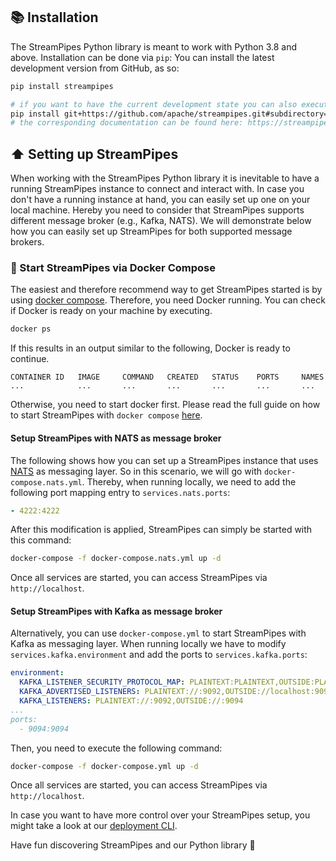 <!--
  ~ Licensed to the Apache Software Foundation (ASF) under one or more
  ~ contributor license agreements.  See the NOTICE file distributed with
  ~ this work for additional information regarding copyright ownership.
  ~ The ASF licenses this file to You under the Apache License, Version 2.0
  ~ (the "License"); you may not use this file except in compliance with
  ~ the License.  You may obtain a copy of the License at
  ~
  ~    http://www.apache.org/licenses/LICENSE-2.0
  ~
  ~ Unless required by applicable law or agreed to in writing, software
  ~ distributed under the License is distributed on an "AS IS" BASIS,
  ~ WITHOUT WARRANTIES OR CONDITIONS OF ANY KIND, either express or implied.
  ~ See the License for the specific language governing permissions and
  ~ limitations under the License.
  ~
-->

## 📚 Installation

The StreamPipes Python library is meant to work with Python 3.8 and above. Installation can be done via `pip`:
You can install the latest development version from GitHub, as so:

```bash
pip install streampipes

# if you want to have the current development state you can also execute
pip install git+https://github.com/apache/streampipes.git#subdirectory=streampipes-client-python
# the corresponding documentation can be found here: https://streampipes.apache.org/docs/docs/python/dev/
```

## ⬆️ Setting up StreamPipes
When working with the StreamPipes Python library it is inevitable to have a running StreamPipes instance to connect and interact with.
In case you don't have a running instance at hand, you can easily set up one on your local machine.
Hereby you need to consider that StreamPipes supports different message broker (e.g., Kafka, NATS).
We will demonstrate below how you can easily set up StreamPipes for both supported message brokers.
<br>

### 🐳 Start StreamPipes via Docker Compose
The easiest and therefore recommend way to get StreamPipes started is by using [docker compose](https://docs.docker.com/compose/).
Therefore, you need Docker running. You can check if Docker is ready on your machine by executing.
````bash
docker ps
````
If this results in an output similar to the following, Docker is ready to continue.
```
CONTAINER ID   IMAGE     COMMAND   CREATED   STATUS    PORTS     NAMES
...            ...       ...       ...       ...       ...       ...
```
Otherwise, you need to start docker first.
Please read the full guide on how to start StreamPipes with `docker compose` [here](https://streampipes.apache.org/docs/docs/deploy-docker.html).

#### Setup StreamPipes with NATS as message broker
The following shows how you can set up a StreamPipes instance that uses [NATS](https://docs.nats.io/) as messaging layer.
So in this scenario, we will go with `docker-compose.nats.yml`. 
Thereby, when running locally, we need to add the following port mapping entry to `services.nats.ports`:
```yaml
- 4222:4222
```

After this modification is applied, StreamPipes can simply be started with this command:
```bash
docker-compose -f docker-compose.nats.yml up -d
```

Once all services are started, you can access StreamPipes via `http://localhost`.

#### Setup StreamPipes with Kafka as message broker
Alternatively, you can use `docker-compose.yml` to start StreamPipes with Kafka as messaging layer.
When running locally we have to modify `services.kafka.environment` and add the ports to `services.kafka.ports`:
```yaml
environment:
  KAFKA_LISTENER_SECURITY_PROTOCOL_MAP: PLAINTEXT:PLAINTEXT,OUTSIDE:PLAINTEXT
  KAFKA_ADVERTISED_LISTENERS: PLAINTEXT://:9092,OUTSIDE://localhost:9094
  KAFKA_LISTENERS: PLAINTEXT://:9092,OUTSIDE://:9094
...
ports:
  - 9094:9094
```
Then, you need to execute the following command:
```bash
docker-compose -f docker-compose.yml up -d
```

Once all services are started, you can access StreamPipes via `http://localhost`.

In case you want to have more control over your StreamPipes setup,
you might take a look at our [deployment CLI](https://streampipes.apache.org/docs/docs/extend-cli.html).

Have fun discovering StreamPipes and our Python library 🚀
